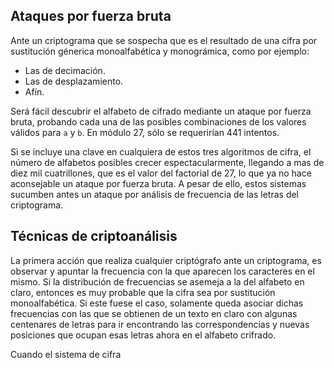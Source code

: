 
## Ataques por fuerza bruta
Ante un criptograma que se sospecha que es el resultado de una cifra por sustitución génerica monoalfabética y monográmica, como por ejemplo:
- Las de decimación.
- Las de desplazamiento.
- Afín.

Será fácil descubrir el alfabeto de cifrado mediante un ataque por fuerza bruta, probando cada una de las posibles combinaciones de los valores válidos para `a` y `b`. En módulo 27, sólo se requerirían 441 intentos.

Si se incluye una clave en cualquiera de estos tres algoritmos de cifra, el número de alfabetos posibles crecer espectacularmente, llegando a mas de diez mil cuatrillones, que es el valor del factorial de 27, lo que ya no hace aconsejable un ataque por fuerza bruta. A pesar de ello, estos sistemas sucumben antes un ataque por análisis de frecuencia de las letras del criptograma.

## Técnicas de criptoanálisis
La primera acción que realiza cualquier criptógrafo ante un criptograma, es observar y apuntar la frecuencia con la que aparecen los caracteres en el mismo. Si la distribución de frecuencias se asemeja a la del alfabeto en claro, entonces es muy probable que la cifra sea por sustitución monoalfabética. Si este fuese el caso, solamente queda asociar dichas frecuencias con las que se obtienen de un texto en claro con algunas centenares de letras para ir encontrando las correspondencias y nuevas posiciones que ocupan esas letras ahora en el alfabeto crifrado.

Cuando el sistema de cifra 
